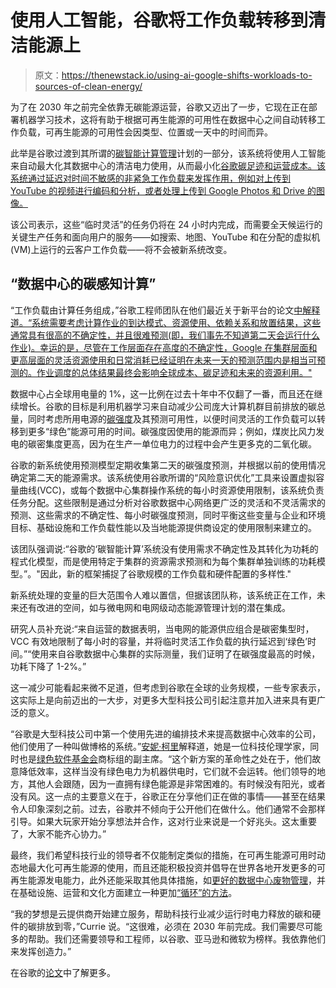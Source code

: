 # 使用人工智能，谷歌将工作负载转移到清洁能源上

> 原文：<https://thenewstack.io/using-ai-google-shifts-workloads-to-sources-of-clean-energy/>

为了在 2030 年之前完全依靠无碳能源运营，谷歌又迈出了一步，它现在正在部署机器学习技术，这将有助于根据可再生能源的可用性在数据中心之间自动转移工作负载，可再生能源的可用性会因类型、位置或一天中的时间而异。

此举是谷歌过渡到其所谓的[碳智能计算管理](https://blog.google/outreach-initiatives/sustainability/carbon-aware-computing-location/)计划的一部分，该系统将使用人工智能来自动最大化其数据中心的清洁电力使用，从而最小化[谷歌碳足迹和运营成本。该系统通过延迟对时间不敏感的非紧急工作负载来发挥作用，例如对上传到 YouTube 的视频进行编码和分析，或者处理上传到 Google Photos 和 Drive 的图像。](https://thenewstack.io/google-launches-carbon-an-experimental-replacement-for-c/)

该公司表示，这些“临时灵活”的任务仍将在 24 小时内完成，而需要全天候运行的关键生产任务和面向用户的服务——如搜索、地图、YouTube 和在分配的虚拟机(VM)上运行的云客户工作负载——将不会被新系统改变。

## “数据中心的碳感知计算”

“工作负载由计算任务组成，”谷歌工程师团队在他们最近关于新平台的论文[中解释道。“系统需要考虑计算作业的到达模式、资源使用、依赖关系和放置结果，这些通常具有很高的不确定性，并且很难预测(即，我们事先不知道第二天会运行什么作业)。幸运的是，尽管在工作层面存在高度的不确定性，Google 在集群层面和更高层面的灵活资源使用和日常消耗已经证明在未来一天的预测范围内是相当可预测的。作业调度的总体结果最终会影响全球成本、碳足迹和未来的资源利用。"](https://arxiv.org/pdf/2106.11750.pdf)

数据中心占全球用电量的 1%，这一比例在过去十年中不仅翻了一番，而且还在继续增长。谷歌的目标是利用机器学习来自动减少公司庞大计算机群目前排放的碳总量，同时考虑所用电源的[碳强度](https://www.nationalgrideso.com/future-energy/net-zero-explained/what-carbon-intensity)及其预测可用性，以便时间灵活的工作负载可以转移到更多“绿色”能源可用的时间。碳强度因使用的能源而异；例如，煤炭比风力发电的碳密集度更高，因为在生产一单位电力的过程中会产生更多克的二氧化碳。

谷歌的新系统使用预测模型定期收集第二天的碳强度预测，并根据以前的使用情况确定第二天的能源需求。该系统使用谷歌所谓的“风险意识优化”工具来设置虚拟容量曲线(VCC)，或每个数据中心集群操作系统的每小时资源使用限制，该系统负责任务分配。这些限制是通过分析对谷歌数据中心网络更广泛的灵活和不灵活需求的预测、这些需求的不确定性、每小时碳强度预测，同时平衡这些变量与企业和环境目标、基础设施和工作负载性能以及当地能源提供商设定的使用限制来建立的。

该团队强调说:“谷歌的‘碳智能计算’系统没有使用需求不确定性及其转化为功耗的程式化模型，而是使用特定于集群的资源需求预测和为每个集群单独训练的功耗模型。”。"因此，新的框架捕捉了谷歌规模的工作负载和硬件配置的多样性."

新系统处理的变量的巨大范围令人难以置信，但据该团队称，该系统正在工作，未来还有改进的空间，如与微电网和电网级动态能源管理计划的潜在集成。

研究人员补充说:“来自运营的数据表明，当电网的能源供应组合是碳密集型时，VCC 有效地限制了每小时的容量，并将临时灵活工作负载的执行延迟到‘绿色’时间。”“使用来自谷歌数据中心集群的实际测量，我们证明了在碳强度最高的时候，功耗下降了 1-2%。”

这一减少可能看起来微不足道，但考虑到谷歌在全球的业务规模，一些专家表示，这实际上是向前迈出的一大步，对更多大型科技公司引起注意并加入进来具有更广泛的意义。

“谷歌是大型科技公司中第一个使用先进的编排技术来提高数据中心效率的公司，他们使用了一种叫做博格的系统。”[安妮·柯里](https://twitter.com/anne_e_currie)解释道，她是一位科技伦理学家，同时也是[绿色软件基金会](https://greensoftware.foundation/)商标组的副主席。“这个新方案的革命性之处在于，他们故意降低效率，这样当没有绿色电力为机器供电时，它们就不会运转。他们领导的地方，其他人会跟随，因为一直拥有绿色能源是非常困难的。有时候没有阳光，或者没有风。这一点的主要意义在于，谷歌正在分享他们正在做的事情——甚至在结果令人印象深刻之前。过去，谷歌并不倾向于公开他们在做什么。他们通常不会那样引导。如果大玩家开始分享想法并合作，这对行业来说是一个好兆头。这太重要了，大家不能齐心协力。”

最终，我们希望科技行业的领导者不仅能制定类似的措施，在可再生能源可用时动态地最大化可再生能源的使用，而且还能积极投资并倡导在世界各地开发更多的可再生能源发电能力，此外还能采取其他具体措施，如[更好的数据中心废物管理](https://thenewstack.io/googles-plan-to-reduce-its-carbon-footprint/)，并在基础设施、运营和文化方面建立一种更加[“循环”的方法](https://thenewstack.io/googles-plan-to-reduce-its-carbon-footprint/)。

“我的梦想是云提供商开始建立服务，帮助科技行业减少运行时电力释放的碳和硬件的碳排放到零，”Currie 说。“这很难，必须在 2030 年前完成。我们需要尽可能多的帮助。我们还需要领导和工程师，以谷歌、亚马逊和微软为榜样。我依靠他们来发挥创造力。”

在谷歌的[论文](https://arxiv.org/pdf/2106.11750.pdf)中了解更多。

<svg xmlns:xlink="http://www.w3.org/1999/xlink" viewBox="0 0 68 31" version="1.1"><title>Group</title> <desc>Created with Sketch.</desc></svg>